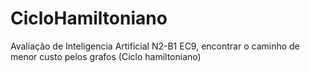 # CicloHamiltoniano
Avaliação de Inteligencia Artificial N2-B1 EC9, encontrar o caminho de menor custo pelos grafos (Ciclo hamiltoniano)
